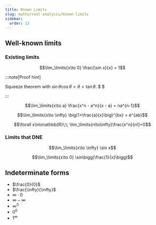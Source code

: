```yaml
---
title: Known Limits
slug: maths/real-analysis/known-limits
sidebar:
  order: 13
---
```


## Well-known limits

### Existing limits

```math
\lim_\limits{x\to 0} \frac{\sin x}{x} = 1
```

:::note[Proof hint]

Squeeze theorem with $\sin \theta \cos \theta \lt \theta \lt \tan\theta$. $ $

:::

```math
\lim_\limits{x\to a} \frac{x^n - a^n}{x - a} = na^{n-1}
```

```math
\lim_\limits{x\to \infty} \big(1+\frac{a}{x}\big)^{bx} = e^{ab}
```

```math
\forall x\in\mathbb{R}\;\;
\lim_\limits{n\to\infty}\frac{x^n}{n!}=0
```

### Limits that DNE

```math
\lim_\limits{x\to \infty} \sin x
```

```math
\lim_\limits{x\to 0} \sin\bigg(\frac{1}{x}\bigg)
```

## Indeterminate forms

- $\frac{0}{0}$
- $\frac{\infty}{\infty}$
- $\infty\cdot0$
- $\infty-\infty$
- $\infty^{0}$
- $0^0$
- $1^\infty$
